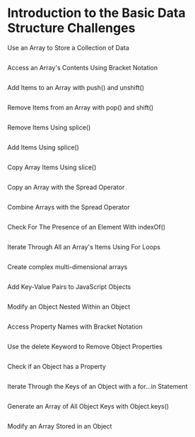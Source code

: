 
# Introduction to the Basic Data Structure Challenges

Use an Array to Store a Collection of Data
```js

```
Access an Array's Contents Using Bracket Notation
```js

```
Add Items to an Array with push() and unshift()
```js

```
Remove Items from an Array with pop() and shift()
```js

```
Remove Items Using splice()
```js

```
Add Items Using splice()
```js

```
Copy Array Items Using slice()
```js

```
Copy an Array with the Spread Operator
```js

```
Combine Arrays with the Spread Operator
```js

```
Check For The Presence of an Element With indexOf()
```js

```
Iterate Through All an Array's Items Using For Loops
```js

```
Create complex multi-dimensional arrays
```js

```
Add Key-Value Pairs to JavaScript Objects
```js

```
Modify an Object Nested Within an Object
```js

```
Access Property Names with Bracket Notation
```js

```
Use the delete Keyword to Remove Object Properties
```js

```
Check if an Object has a Property
```js

```
Iterate Through the Keys of an Object with a for...in Statement
```js

```
Generate an Array of All Object Keys with Object.keys()
```js

```
Modify an Array Stored in an Object
```js

```

